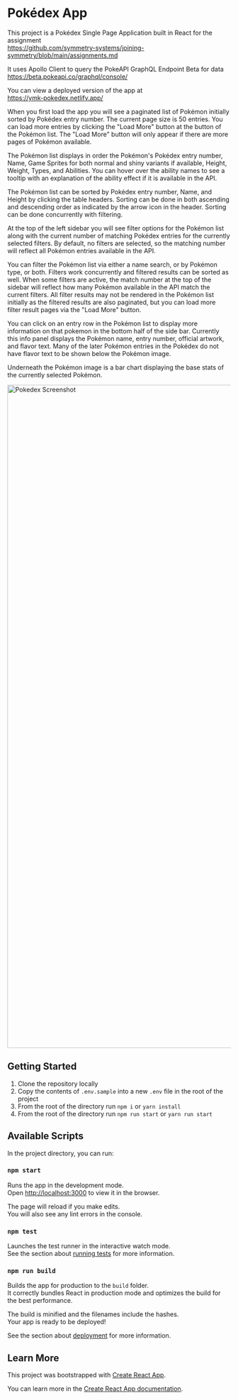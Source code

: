 # Pokédex App

This project is a Pokédex Single Page Application built in React for the assignment\
https://github.com/symmetry-systems/joining-symmetry/blob/main/assignments.md

It uses Apollo Client to query the PokeAPI GraphQL Endpoint Beta for data\
https://beta.pokeapi.co/graphql/console/

You can view a deployed version of the app at\
https://ymk-pokedex.netlify.app/


When you first load the app you will see a paginated list of Pokémon initially sorted by Pokédex entry number. The current page size is 50 entries. You can load more entries by clicking the "Load More" button at the button of the Pokémon list. The "Load More" button will only appear if there are more pages of Pokémon available.

The Pokémon list displays in order the Pokémon's Pokédex entry number, Name, Game Sprites for both normal and shiny variants if available, Height, Weight, Types, and Abilities. You can hover over the ability names to see a tooltip with an explanation of the ability effect if it is available in the API.

The Pokémon list can be sorted by Pokédex entry number, Name, and Height by clicking the table headers. Sorting can be done in both ascending and descending order as indicated by the arrow icon in the header. Sorting can be done concurrently with filtering.

At the top of the left sidebar you will see filter options for the Pokémon list along with the current number of matching Pokédex entries for the currently selected filters. By default, no filters are selected, so the matching number will reflect all Pokémon entries available in the API.

You can filter the Pokémon list via either a name search, or by Pokémon type, or both. Filters work concurrently and filtered results can be sorted as well. When some filters are active, the match number at the top of the sidebar will reflect how many Pokémon available in the API match the current filters. All filter results may not be rendered in the Pokémon list initially as the filtered results are also paginated, but you can load more filter result pages via the "Load More" button.

You can click on an entry row in the Pokémon list to display more information on that pokemon in the bottom half of the side bar. Currently this info panel displays the Pokémon name, entry number, official artwork, and flavor text. Many of the later Pokémon entries in the Pokédex do not have flavor text to be shown below the Pokémon image.

Underneath the Pokémon image is a bar chart displaying the base stats of the currently selected Pokémon.

<img width="1496" alt="Pokedex Screenshot" src="https://user-images.githubusercontent.com/20758953/219992179-ab4c497a-b11c-499b-a442-3d343729d424.png">

## Getting Started

1. Clone the repository locally
2. Copy the contents of `.env.sample` into a new `.env` file in the root of the project
3. From the root of the directory run `npm i` or `yarn install`
4. From the root of the directory run `npm run start` or `yarn run start`

## Available Scripts

In the project directory, you can run:

### `npm start`

Runs the app in the development mode.\
Open [http://localhost:3000](http://localhost:3000) to view it in the browser.

The page will reload if you make edits.\
You will also see any lint errors in the console.

### `npm test`

Launches the test runner in the interactive watch mode.\
See the section about [running tests](https://facebook.github.io/create-react-app/docs/running-tests) for more information.

### `npm run build`

Builds the app for production to the `build` folder.\
It correctly bundles React in production mode and optimizes the build for the best performance.

The build is minified and the filenames include the hashes.\
Your app is ready to be deployed!

See the section about [deployment](https://facebook.github.io/create-react-app/docs/deployment) for more information.

## Learn More

This project was bootstrapped with [Create React App](https://github.com/facebook/create-react-app).

You can learn more in the [Create React App documentation](https://facebook.github.io/create-react-app/docs/getting-started).

